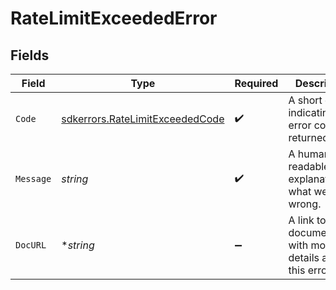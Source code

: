 # RateLimitExceededError


## Fields

| Field                                                                              | Type                                                                               | Required                                                                           | Description                                                                        | Example                                                                            |
| ---------------------------------------------------------------------------------- | ---------------------------------------------------------------------------------- | ---------------------------------------------------------------------------------- | ---------------------------------------------------------------------------------- | ---------------------------------------------------------------------------------- |
| `Code`                                                                             | [sdkerrors.RateLimitExceededCode](../../models/sdkerrors/ratelimitexceededcode.md) | :heavy_check_mark:                                                                 | A short code indicating the error code returned.                                   | rate_limit_exceeded                                                                |
| `Message`                                                                          | *string*                                                                           | :heavy_check_mark:                                                                 | A human readable explanation of what went wrong.                                   | The requested resource was not found.                                              |
| `DocURL`                                                                           | **string*                                                                          | :heavy_minus_sign:                                                                 | A link to our documentation with more details about this error code                | https://dub.co/docs/api-reference/errors#rate-limit_exceeded                       |